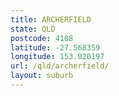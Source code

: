 ```yaml
---
title: ARCHERFIELD
state: QLD
postcode: 4108
latitude: -27.568359
longitude: 153.020197
url: /qld/archerfield/
layout: suburb
---
```

